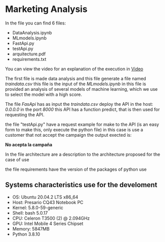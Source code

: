# Marketing Analysis


In the file you can find 6 files:

- DataAnalysis.ipynb
- MLmodels.ipynb
- FastApi.py
- testApi.py
- arquitecture.pdf
- requirements.txt

You can view the video for an explanation of the execution in [Video](https://youtu.be/sTCPts6Xceo)

The first file is made data analysis and this file generate a file named *traindata.csv*
this file is the input of the *MLmodels.ipynb* in this file is provided an analysis of several models of machine learning, which we use to select the model with a high score.

The file *FasApi* has as input the *traindata.csv* deploy the API in the host: *0.0.0.0* in the port *8000* this API has a function predict, that is then used for requesting the API.

the file "testApi.py" have a request example for make to the API (is an easy form to make this, only execute the python file) in this case is use a customer that not accept the campaign
the output exected is:

**No acepta la campaña**

In the file architecture are a description to the architecture proposed for the case of use

the file requirements have the version of the packages of python use


## Systems characteristics use for the develoment
- OS: Ubuntu 20.04.2 LTS x86_64 
- Host: Presario CQ43 Notebook PC 
- Kernel: 5.8.0-59-generic 
- Shell: bash 5.0.17 
- CPU: Celeron T3500 (2) @ 2.094GHz 
- GPU: Intel Mobile 4 Series Chipset 
- Memory: 5847MB
- Python 3.8.10